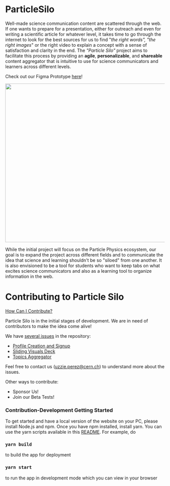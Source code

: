 # ParticleSilo

Well-made science communication content are scattered through the web. If one
wants to prepare for a presentation, either for outreach and even for writing
a scientific article for whatever level, it takes time to go through the
internet to look for the best sources for us to find "*the right words", "the
right images*" or the right video to explain a concept with a sense of
satisfaction and clarity in the end. The *"Particle Silo"* project aims to
facilitate this process by providing an **agile**, **personalizable**, and
**shareable** content aggregator that is intuitive to use for science
communicators and learners across different levels.

Check out our Figma Prototype [here](https://www.figma.com/proto/nGJUMtXkLBWiAXys72VtcT/Particle-Silo-Website-features?node-id=135%3A724&scaling=min-zoom&page-id=135%3A167&starting-point-node-id=135%3A681)!

<!--- [Prototype](https://user-images.githubusercontent.com/12828995/126817130-cc0556f8-10e8-4db7-917c-c0eee3d8f30f.png) --->
<img src="https://user-images.githubusercontent.com/12828995/126817130-cc0556f8-10e8-4db7-917c-c0eee3d8f30f.png" width="700" height="500" />

While the initial project will focus on the Particle Physics ecosystem, our
goal is to expand the project across different fields and to communicate the
idea that science and learning shouldn't be so "siloed" from one another. It
is also envisioned to be a tool for students who want to keep tabs on what
excites science communicators and also as a learning tool to organize
information in the web.

# Contributing to Particle Silo

[How Can I Contribute?](#how-can-i-contribute)

Particle Silo is in the initial stages of development. We are in need of contributors to make the idea come alive! 

We have [several issues](https://github.com/particlesilo/particle-silo/issues) in the repository: 
* [Profile Creation and Signup](https://github.com/particlesilo/particle-silo/issues/5)
* [Sliding Visuals Deck](https://github.com/particlesilo/particle-silo/issues/8)
* [Topics Aggregator](https://github.com/particlesilo/particle-silo/issues/4)

Feel free to contact us (uzzie.perez@cern.ch) to understand more about the issues. 

Other ways to contribute:
* Sponsor Us! 
* Join our Beta Tests! 

### Contribution-Development Getting Started 

To get started and have a local version of the website on your PC, please install Node.js and npm. 
Once you have npm installed, install yarn. You can use the yarn scripts available in this [README](https://github.com/particlesilo/particlesilo/blob/main/web/README.md). For example, do 

### `yarn build`
to build the app for deployment
### `yarn start`
to run the app in development mode which you can view in your browser
